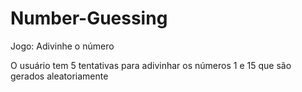 # Number-Guessing

Jogo: Adivinhe o número 

O usuário tem 5 tentativas para adivinhar os números 1 e 15 que são gerados aleatoriamente 
